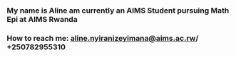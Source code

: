 ###  My name is Aline am currently an AIMS Student pursuing Math Epi at AIMS Rwanda

### How to reach me: aline.nyiranizeyimana@aims.ac.rw/ +250782955310


<!--
**alinenyiranizeyimana/alinenyiranizeyimana** is a ✨ _special_ ✨ repository because its `README.md` (this file) appears on your GitHub profile.

Here are some ideas to get you started:

- 🔭 I’m currently working on ...
- 🌱 I’m currently learning ...
- 👯 I’m looking to collaborate on ...
- 🤔 I’m looking for help with ...
- 💬 Ask me about ...
- 📫 How to reach me: ...
- 😄 Pronouns: ...
- ⚡ Fun fact: ...
-->
